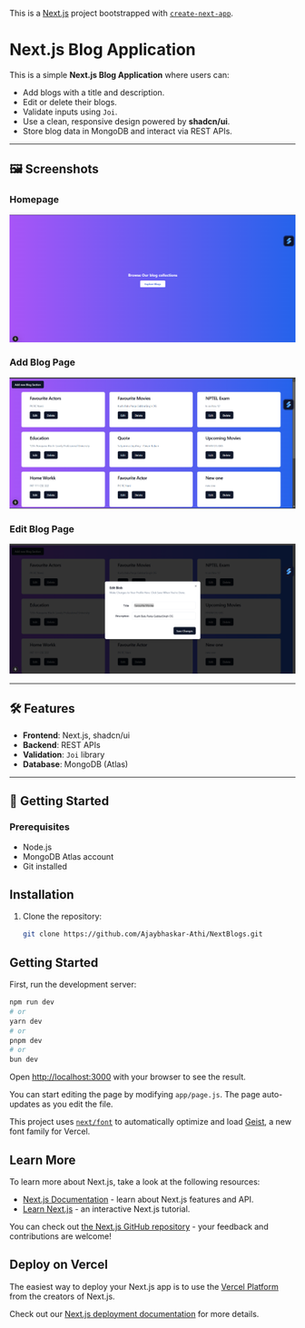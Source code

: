 This is a [Next.js](https://nextjs.org) project bootstrapped with [`create-next-app`](https://github.com/vercel/next.js/tree/canary/packages/create-next-app).

# Next.js Blog Application

This is a simple **Next.js Blog Application** where users can:
- Add blogs with a title and description.
- Edit or delete their blogs.
- Validate inputs using `Joi`.
- Use a clean, responsive design powered by **shadcn/ui**.
- Store blog data in MongoDB and interact via REST APIs.

---

## 🖼️ Screenshots

### Homepage
![Homepage Screenshot](./images/home.png)

### Add Blog Page
![Add Blog Page](./images/blogs.png)

### Edit Blog Page
![Edit Blog Page](./images/edit.png)

---

## 🛠️ Features
- **Frontend**: Next.js, shadcn/ui
- **Backend**: REST APIs
- **Validation**: `Joi` library
- **Database**: MongoDB (Atlas)

---

## 🚀 Getting Started

### Prerequisites
- Node.js
- MongoDB Atlas account
- Git installed


## Installation

1. Clone the repository:
   ```bash
   git clone https://github.com/Ajaybhaskar-Athi/NextBlogs.git


## Getting Started

First, run the development server:

```bash
npm run dev
# or
yarn dev
# or
pnpm dev
# or
bun dev
```

Open [http://localhost:3000](http://localhost:3000) with your browser to see the result.

You can start editing the page by modifying `app/page.js`. The page auto-updates as you edit the file.

This project uses [`next/font`](https://nextjs.org/docs/app/building-your-application/optimizing/fonts) to automatically optimize and load [Geist](https://vercel.com/font), a new font family for Vercel.

## Learn More

To learn more about Next.js, take a look at the following resources:

- [Next.js Documentation](https://nextjs.org/docs) - learn about Next.js features and API.
- [Learn Next.js](https://nextjs.org/learn) - an interactive Next.js tutorial.

You can check out [the Next.js GitHub repository](https://github.com/vercel/next.js) - your feedback and contributions are welcome!

## Deploy on Vercel

The easiest way to deploy your Next.js app is to use the [Vercel Platform](https://vercel.com/new?utm_medium=default-template&filter=next.js&utm_source=create-next-app&utm_campaign=create-next-app-readme) from the creators of Next.js.

Check out our [Next.js deployment documentation](https://nextjs.org/docs/app/building-your-application/deploying) for more details.
